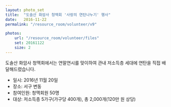 ```yaml
---
layout: photo_set
title:  "도솔산 화암사 청맥회 '사랑의 연탄나누기' 행사"
date:   2016-11-22
permalink: "/resource_room/volunteer/v9"

photos:
    url: "/resource_room/volunteer/files"
    set: 20161122
    size: 2
---
```


도솔산 화암사 청맥회에서는 연말연시를 맞이하여 관내 저소득층 세대에 연탄을 직접 배달해드렸습니다.

* 일시: 2016년 11월 20일
* 장소: 서구 변동
* 참여인원: 청맥회원 50명
* 대상: 저소득층 5가구(가구당 400개), 총 2,000개(120만 원 상당)
